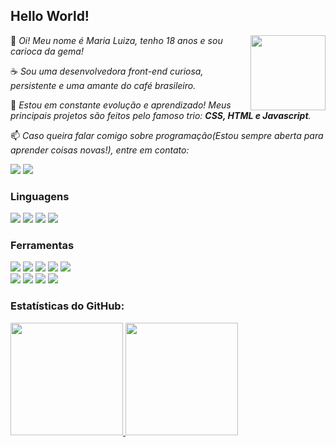 <h2>Hello World! <img src ="https://media4.giphy.com/media/v1.Y2lkPTc5MGI3NjExa2xndGRld3ZjZXVlMGZ1NWZxejdvbDFmdHFya2xydzFvd2huNm85NCZlcD12MV9pbnRlcm5hbF9naWZfYnlfaWQmY3Q9cw/ZCM2FuiUVflBu/giphy.gif" style="width:30px;height:0" /></h2>
 <img align=right src="https://media.giphy.com/media/cJOaRkaZwxgYHkIueW/giphy.gif?cid=ecf05e479hudhixsgimm5dhiy0eqmxua025axdwny0z2ua75&ep=v1_stickers_related&rid=giphy.gif&ct=s" style="height:120px"/>

  <p>👾 <em>Oi! Meu nome é Maria Luiza, tenho 18 anos e sou carioca da gema! </em> </p> 
  <p>☕ <em>Sou uma desenvolvedora front-end curiosa, persistente e uma amante do café brasileiro. </em> </p>
  <p>🐾 <em> Estou em constante evolução e aprendizado! Meus principais projetos são feitos pelo famoso trio: <b>CSS, HTML e Javascript</b>. </em> </p>

  
<p> 📫 <em>Caso queira falar comigo sobre programação(Estou sempre aberta para aprender coisas novas!), entre em contato:</em></p>
<div>
  <a href= "https://discord.com/users/1175539366895046687"><img src="https://img.shields.io/badge/Discord-%235865F2.svg?style=for-the-badge&logo=discord&logoColor=white"></a>
  <a href="www.linkedin.com/in/maria-sinésio"><img src="https://img.shields.io/badge/LinkedIn-0077B5?style=for-the-badge&logo=linkedin&logoColor=white"> </a>
</div>

### Linguagens  <img src ="https://media0.giphy.com/media/v1.Y2lkPTc5MGI3NjExZjZtd3Z5emRwem4zdTk3Znc5Z3hobHZoYXQ3NnBpdjRubXNmejRyNyZlcD12MV9pbnRlcm5hbF9naWZfYnlfaWQmY3Q9cw/fx2p5nnbfKfNY0wfdE/giphy.gif" style="width:30px;height:0" />

<div>
<img src="https://img.shields.io/badge/javascript-%23323330.svg?style=for-the-badge&logo=javascript&logoColor=%23F7DF1E">
<img src="https://img.shields.io/badge/html5-%23E34F26.svg?style=for-the-badge&logo=html5&logoColor=white">
 <img src="https://img.shields.io/badge/css3-%231572B6.svg?style=for-the-badge&logo=css3&logoColor=white">
<img src="https://img.shields.io/badge/python-3670A0?style=for-the-badge&logo=python&logoColor=ffdd54">
</div>

### Ferramentas  <img src ="https://media1.giphy.com/media/v1.Y2lkPTc5MGI3NjExdGYxczVnMnM3YXc4eDYxNGFuZWQ1cnZsOTlmcTliNmRvaXFuZHJzcSZlcD12MV9pbnRlcm5hbF9naWZfYnlfaWQmY3Q9cw/fH0fFC4UVaARfb5oZE/giphy.gif" style="width:30px;height:0" />

<div>
<img src="https://img.shields.io/badge/Insomnia-black?style=for-the-badge&logo=insomnia&logoColor=5849BE">
<img src="https://img.shields.io/badge/node.js-6DA55F?style=for-the-badge&logo=node.js&logoColor=white">
<img src="https://img.shields.io/badge/vite-%23646CFF.svg?style=for-the-badge&logo=vite&logoColor=white">
<img src="https://img.shields.io/badge/tailwindcss-%2338B2AC.svg?style=for-the-badge&logo=tailwind-css&logoColor=white">
<img src="https://img.shields.io/badge/Visual%20Studio%20Code-0078d7.svg?style=for-the-badge&logo=visual-studio-code&logoColor=white">
</div>
<div>
  <img src="https://img.shields.io/badge/Babel-F9DC3e?style=for-the-badge&logo=babel&logoColor=black">
<img src="https://img.shields.io/badge/git-%23F05033.svg?style=for-the-badge&logo=git&logoColor=white">
<img src="https://img.shields.io/badge/Linux-FCC624?style=for-the-badge&logo=linux&logoColor=black">
<img src="https://img.shields.io/badge/figma-%23F24E1E.svg?style=for-the-badge&logo=figma&logoColor=white">
</div>

 
### Estatísticas do GitHub:

<div>
  <div>
  <a href= "https://github.com/MiaSinesio"> 
    <img height=180px src= "https://github-readme-stats.vercel.app/api/top-langs/?username=MiaSinesio&layout=normal&?count_private=true&langs_count=7&theme=react&line_&locale=pt-br"/>
  </a>
    <img height=180px src= https://github-readme-stats.vercel.app/api?username=MiaSinesio&show_icons=true&?count_private=true&theme=react&line_&locale=pt-br>
  </div>
  
